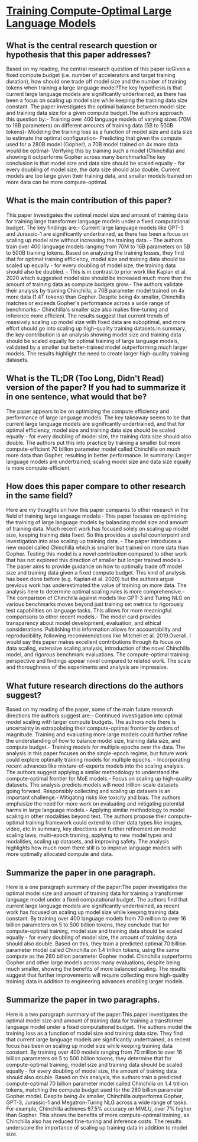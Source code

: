 # [Training Compute-Optimal Large Language Models](https://arxiv.org/abs/2203.15556)

## What is the central research question or hypothesis that this paper addresses?

Based on my reading, the central research question of this paper is:Given a fixed compute budget (i.e. number of accelerators and target training duration), how should one trade off model size and the number of training tokens when training a large language model?The key hypothesis is that current large language models are significantly undertrained, as there has been a focus on scaling up model size while keeping the training data size constant. The paper investigates the optimal balance between model size and training data size for a given compute budget.The authors approach this question by:- Training over 400 language models of varying sizes (70M to 16B parameters) on different amounts of training data (5B to 500B tokens)- Modeling the training loss as a function of model size and data size to estimate the optimal configuration- Predicting that given the compute used for a 280B model (Gopher), a 70B model trained on 4x more data would be optimal- Verifying this by training such a model (Chinchilla) and showing it outperforms Gopher across many benchmarksThe key conclusion is that model size and data size should be scaled equally - for every doubling of model size, the data size should also double. Current models are too large given their training data, and smaller models trained on more data can be more compute-optimal.


## What is the main contribution of this paper?

This paper investigates the optimal model size and amount of training data for training large transformer language models under a fixed computational budget. The key findings are:- Current large language models like GPT-3 and Jurassic-1 are significantly undertrained, as there has been a focus on scaling up model size without increasing the training data. - The authors train over 400 language models ranging from 70M to 16B parameters on 5B to 500B training tokens. Based on analyzing the training losses, they find that for optimal training efficiency, model size and training data should be scaled up equally - for every doubling of model size, the training data should also be doubled. - This is in contrast to prior work like Kaplan et al. 2020 which suggested model size should be increased much more than the amount of training data as compute budgets grow.- The authors validate their analysis by training Chinchilla, a 70B parameter model trained on 4x more data (1.4T tokens) than Gopher. Despite being 4x smaller, Chinchilla matches or exceeds Gopher's performance across a wide range of benchmarks.- Chinchilla's smaller size also makes fine-tuning and inference more efficient. The results suggest that current trends of massively scaling up model size with fixed data are suboptimal, and more effort should go into scaling up high-quality training datasets.In summary, the key contribution is an analysis showing model size and training data should be scaled equally for optimal training of large language models, validated by a smaller but better-trained model outperforming much larger models. The results highlight the need to create larger high-quality training datasets.


## What is the TL;DR (Too Long, Didn't Read) version of the paper? If you had to summarize it in one sentence, what would that be?

The paper appears to be on optimizing the compute efficiency and performance of large language models. The key takeaway seems to be that current large language models are significantly undertrained, and that for optimal efficiency, model size and training data size should be scaled equally - for every doubling of model size, the training data size should also double. The authors put this into practice by training a smaller but more compute-efficient 70 billion parameter model called Chinchilla on much more data than Gopher, resulting in better performance. In summary: Larger language models are undertrained; scaling model size and data size equally is more compute-efficient.


## How does this paper compare to other research in the same field?

Here are my thoughts on how this paper compares to other research in the field of training large language models:- This paper focuses on optimizing the training of large language models by balancing model size and amount of training data. Much recent work has focused solely on scaling up model size, keeping training data fixed. So this provides a useful counterpoint and investigation into also scaling up training data. - The paper introduces a new model called Chinchilla which is smaller but trained on more data than Gopher. Testing this model is a novel contribution compared to other work that has not explored this direction of smaller but longer trained models.- The paper aims to provide guidance on how to optimally trade off model size and training data given a fixed compute budget. This kind of analysis has been done before (e.g. Kaplan et al. 2020) but the authors argue previous work has underestimated the value of training on more data. The analysis here to determine optimal scaling rules is more comprehensive.- The comparison of Chinchilla against models like GPT-3 and Turing NLG on various benchmarks moves beyond just training set metrics to rigorously test capabilities on language tasks. This allows for more meaningful comparisons to other recent models.- The model card provides transparency about model development, evaluation, and ethical considerations. Publishing this information allows for accountability and reproducibility, following recommendations like Mitchell et al. 2019.Overall, I would say this paper makes excellent contributions through its focus on data scaling, extensive scaling analysis, introduction of the novel Chinchilla model, and rigorous benchmark evaluations. The compute-optimal training perspective and findings appear novel compared to related work. The scale and thoroughness of the experiments and analysis are impressive.


## What future research directions do the authors suggest?

Based on my reading of the paper, some of the main future research directions the authors suggest are:- Continued investigation into optimal model scaling with larger compute budgets. The authors note there is uncertainty in extrapolating their compute-optimal frontier by orders of magnitude. Training and evaluating more large models could further refine the understanding of how to balance model size, training data size, and compute budget.- Training models for multiple epochs over the data. The analysis in this paper focuses on the single-epoch regime, but future work could explore optimally training models for multiple epochs. - Incorporating recent advances like mixture-of-experts models into the scaling analysis. The authors suggest applying a similar methodology to understand the compute-optimal frontier for MoE models.- Focus on scaling up high-quality datasets. The analysis predicts models will need trillion-scale datasets going forward. Responsibly collecting and scaling up datasets is an important challenge.- Mitigating risks like toxicity and bias. The authors emphasize the need for more work on evaluating and mitigating potential harms in large language models.- Applying similar methodology to model scaling in other modalities beyond text. The authors propose their compute-optimal training framework could extend to other data types like images, video, etc.In summary, key directions are further refinement on model scaling laws, multi-epoch training, applying to new model types and modalities, scaling up datasets, and improving safety. The analysis highlights how much room there still is to improve language models with more optimally allocated compute and data.


## Summarize the paper in one paragraph.

Here is a one paragraph summary of the paper:The paper investigates the optimal model size and amount of training data for training a transformer language model under a fixed computational budget. The authors find that current large language models are significantly undertrained, as recent work has focused on scaling up model size while keeping training data constant. By training over 400 language models from 70 million to over 16 billion parameters on 5 to 500 billion tokens, they conclude that for compute-optimal training, model size and training data should be scaled equally - for every doubling of model size, the amount of training data should also double. Based on this, they train a predicted optimal 70 billion parameter model called Chinchilla on 1.4 trillion tokens, using the same compute as the 280 billion parameter Gopher model. Chinchilla outperforms Gopher and other large models across many evaluations, despite being much smaller, showing the benefits of more balanced scaling. The results suggest that further improvements will require collecting more high-quality training data in addition to engineering advances enabling larger models.


## Summarize the paper in two paragraphs.

Here is a two paragraph summary of the paper:This paper investigates the optimal model size and amount of training data for training a transformer language model under a fixed computational budget. The authors model the training loss as a function of model size and training data size. They find that current large language models are significantly undertrained, as recent focus has been on scaling up model size while keeping training data constant. By training over 400 models ranging from 70 million to over 16 billion parameters on 5 to 500 billion tokens, they determine that for compute-optimal training, model size and training data should be scaled equally - for every doubling of model size, the amount of training data should also double. Based on this analysis, the authors train a predicted compute-optimal 70 billion parameter model called Chinchilla on 1.4 trillion tokens, matching the compute budget used for the 280 billion parameter Gopher model. Despite being 4x smaller, Chinchilla outperforms Gopher, GPT-3, Jurassic-1 and Megatron-Turing NLG across a wide range of tasks. For example, Chinchilla achieves 67.5% accuracy on MMLU, over 7% higher than Gopher. This shows the benefits of more compute-optimal training, as Chinchilla also has reduced fine-tuning and inference costs. The results underscore the importance of scaling up training data in addition to model size.
